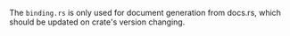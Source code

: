 The `binding.rs` is only used for document generation from docs.rs, which should be updated on crate's version changing.